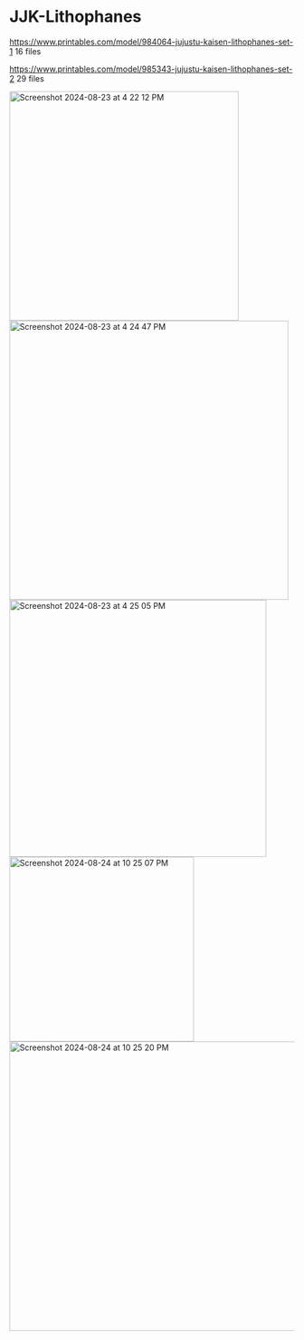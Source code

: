 # JJK-Lithophanes

 https://www.printables.com/model/984064-jujustu-kaisen-lithophanes-set-1
 16 files

https://www.printables.com/model/985343-jujustu-kaisen-lithophanes-set-2
29 files

  <img width="405" alt="Screenshot 2024-08-23 at 4 22 12 PM" src="https://github.com/user-attachments/assets/7bdcb965-6a51-49ac-aabd-684276e1c8ba">
<img width="493" alt="Screenshot 2024-08-23 at 4 24 47 PM" src="https://github.com/user-attachments/assets/6ffdb492-6679-48e0-804f-c57b75d0e408">
<img width="454" alt="Screenshot 2024-08-23 at 4 25 05 PM" src="https://github.com/user-attachments/assets/b8381fb6-b819-43d3-93df-a62adc2b8276">
<img width="326" alt="Screenshot 2024-08-24 at 10 25 07 PM" src="https://github.com/user-attachments/assets/9346f868-88a0-42f4-8e80-3007ae4d3501">
<img width="511" alt="Screenshot 2024-08-24 at 10 25 20 PM" src="https://github.com/user-attachments/assets/b5d17b1e-9bfd-4f62-a21c-39189b4b561c">
